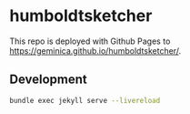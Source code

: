 # humboldtsketcher

This repo is deployed with Github Pages to <https://geminica.github.io/humboldtsketcher/>.

## Development

```bash
bundle exec jekyll serve --livereload
```
